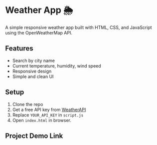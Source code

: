 # Weather App 🌦️

A simple responsive weather app built with HTML, CSS, and JavaScript using the OpenWeatherMap API.

## Features
- Search by city name
- Current temperature, humidity, wind speed
- Responsive design
- Simple and clean UI

## Setup
1. Clone the repo
2. Get a free API key from [WeatherAPI](https://www.weatherapi.com/)
3. Replace `YOUR_API_KEY` in `script.js`
4. Open `index.html` in browser.

## Project Demo Link
